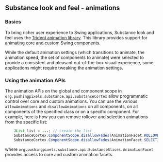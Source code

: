 ## Substance look and feel - animations

### Basics

To bring richer user experience to Swing applications, Substance look and feel uses the [Trident animation library](../trident/trident.md). This library provides support for animating core and custom Swing components.

While the default animation settings (which transitions to animate, the animation speed, the set of components to animate) were selected to provide a consistent and pleasant out-of-the-box visual experience, some applications might require tweaking the animation settings.

### Using the animation APIs

The animation APIs on the global and component scope in `org.pushingpixels.substance.api.SubstanceCortex` allow programmatic control over core and custom animations. You can use the various `allowAnimations` and `disallowAnimations` on all components, on all components of the specified class or on a specific component. For example, here is how you can remove rollover and selection animations from the specific list:

```java
	JList list = ...; // create the list
	SubstanceCortex.ComponentScope.disallowFades(AnimationFacet.ROLLOVER, list);
	SubstanceCortex.ComponentScope.disallowFades(AnimationFacet.SELECTION, list);
```

where `org.pushingpixels.substance.api.SubstanceSlices.AnimationFacet` provides access to core and custom animation facets.
